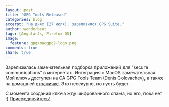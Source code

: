 ```yaml
---
layout: post
title: "GPG Tools Released"
categories: blog
excerpt: "На днях (27 июля), зарелизился GPG Suite."
author: wonderbeat
tags: [AngularJs, Firefox OS]
image:
  feature: gpg/macgpg2-logo.png
comments: true
share: true
---
```


Зарелизилась замечательная подборка приложений для "secure communications" в интернетах.
Интеграция с MacOS замечательная.
Мой ключь доступен на CA GPG Tools Team (Denis Golovachev), а также на домашней [страничке](//borov.net/pgp-key). Это несекурно, но пусть будет.

С момента создания ключа жду шифрованного спама, но его, пока нет ;)
[Присоединяйтесь!](https://gpgtools.org/)

